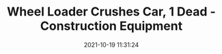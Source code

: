 ---
"title": "Wheel Loader Crushes Car, 1 Dead - Construction Equipment"
"date": "2021-10-19 11:31:24"
"feed_name": "GOOGLENEWSCONSTRUCTION"
"feed_website": "https://news.google.com/search?q=construction%2Bincident&hl=en-US&gl=US&ceid=US:en"
"feed_rss": "https://news.google.com/rss/search?q=construction%2Bincident&hl=en-US&gl=US&ceid=US:en"
"link": "https://constructionequipment.com/wheel-loader-crushes-car-1-dead"
"source": "{'href': 'https://constructionequipment.com', 'title': 'Construction Equipment'}"
"file": "_posts/2021-1-1-9c9a43c045c6a3f5fb37dbc9163e690cfd536a75.md"
"accident": "1"
"drilling": "0"
"represented_by": "0"
"dead": "1"
"injured": "0"
"arrested": "0"
"place": "unknown place"
"where": "construction site"
"causes": "crush"
"place_uri": "unknown place"
---